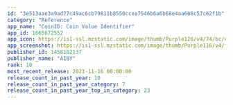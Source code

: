 ```yaml
---
id: "3e513aae3a9ad77c49ac6cb79811b8550ccea7546b6a6b68e4aa608c57c62f1b"
category: "Reference"
app_name: "CoinID: Coin Value Identifier"
app_id: 1665672552
app_icon: https://is1-ssl.mzstatic.com/image/thumb/Purple126/v4/74/bc/e2/74bce2a7-c741-892d-f99a-2a2d105a61dc/AppIcon_default-1x_U007ephone-0-85-220-0.png/1024x1024bb.png
app_screenshot: https://is1-ssl.mzstatic.com/image/thumb/Purple116/v4/f5/8b/71/f58b7108-1678-26ec-90a7-b9c21cff9e30/93e300bb-7fcd-4045-ac50-ed51594881b3_X_1.png/1242x2688bb.png
publisher_id: 1458102137
publisher_name: "AIBY"
rank: 10
most_recent_release: 2023-11-16 00:00:00
release_count_in_past_year: 10
release_count_in_past_year_category: 7
release_count_in_past_year_top_in_category: 23
---
```

